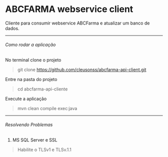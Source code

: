 # ABCFARMA webservice client
Cliente para consumir webservice ABCFarma e atualizar um banco de dados.

---
###### Como rodar a aplicação
No terminal clone o projeto
> git clone https://github.com/cleusonss/abcfarma-api-client.git

Entre na pasta do projeto
> cd abcfarma-api-cliente

Execute a aplicação
> mvn clean compile exec:java

---
###### Resolvendo Problemas
1. MS SQL Server e SSL
> Habilite o TLSv1 e TLSv.1.1
